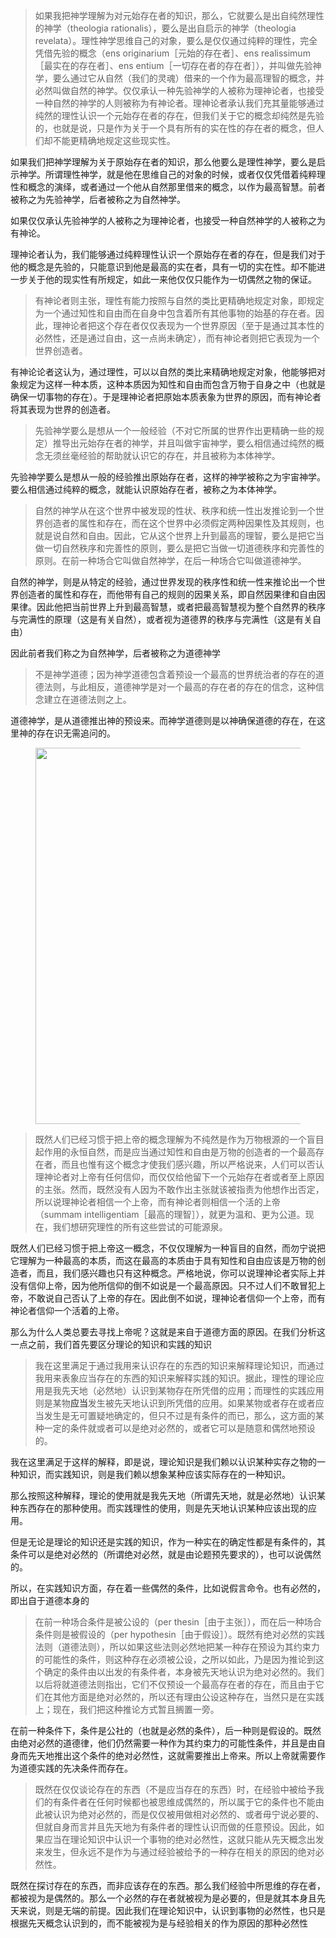 <blockquote>如果我把神学理解为对元始存在者的知识，那么，它就要么是出自纯然理性的神学（theologia rationalis），要么是出自启示的神学（theologia revelata）。理性神学思维自己的对象，要么是仅仅通过纯粹的理性，完全凭借先验的概念（ens originarium［元始的存在者］、ens realissimum［最实在的存在者］、ens entium［一切存在者的存在者］），并叫做先验神学，要么通过它从自然（我们的灵魂）借来的一个作为最高理智的概念，并必然叫做自然的神学。仅仅承认一种先验神学的人被称为理神论者，也接受一种自然的神学的人则被称为有神论者。理神论者承认我们充其量能够通过纯然的理性认识一个元始存在者的存在，但我们关于它的概念却纯然是先验的，也就是说，只是作为关于一个具有所有的实在性的存在者的概念，但人们却不能更精确地规定这些现实性。</blockquote><p>如果我们把神学理解为关于原始存在者的知识，那么他要么是理性神学，要么是启示神学。所谓理性神学，就是他在思维自己的对象的时候，或者仅仅凭借着纯粹理性和概念的演绎，或者通过一个他从自然那里借来的概念，以作为最高智慧。前者被称之为先验神学，后者被称之为自然神学。</p><p>如果仅仅承认先验神学的人被称之为理神论者，也接受一种自然神学的人被称之为有神论。</p><p>理神论者认为，我们能够通过纯粹理性认识一个原始存在者的存在，但是我们对于他的概念是先验的，只能意识到他是最高的实在者，具有一切的实在性。却不能进一步关于他的现实性有所规定，如此一来他仅仅只能作为一切偶然之物的保证。</p><blockquote>有神论者则主张，理性有能力按照与自然的类比更精确地规定对象，即规定为一个通过知性和自由而在自身中包含着所有其他事物的始基的存在者。因此，理神论者把这个存在者仅仅表现为一个世界原因（至于是通过其本性的必然性，还是通过自由，这一点尚未确定），而有神论者则把它表现为一个世界创造者。</blockquote><p>有神论论者这认为，通过理性，可以以自然的类比来精确地规定对象，他能够把对象规定为这样一种本质，这种本质因为知性和自由而包含万物于自身之中（也就是确保一切事物的存在）。于是理神论者把原始本质表象为世界的原因，而有神论者将其表现为世界的创造者。</p><blockquote>先验神学要么是想从一个一般经验（不对它所属的世界作出更精确一些的规定）推导出元始存在者的神学，并且叫做宇宙神学，要么相信通过纯然的概念无须丝毫经验的帮助就认识它的存在，并且被称为本体神学。</blockquote><p>先验神学要么是想从一般的经验推出原始存在者，这样的神学被称之为宇宙神学。要么相信通过纯粹的概念，就能认识原始存在者，被称之为本体神学。</p><blockquote>自然的神学从在这个世界中被发现的性状、秩序和统一性出发推论到一个世界创造者的属性和存在，而在这个世界中必须假定两种因果性及其规则，也就是说自然和自由。因此，它从这个世界上升到最高的理智，要么是把它当做一切自然秩序和完善性的原则，要么是把它当做一切道德秩序和完善性的原则。在前一种场合它叫做自然神学，在后一种场合它叫做道德神学。</blockquote><p>自然的神学，则是从特定的经验，通过世界发现的秩序性和统一性来推论出一个世界创造者的属性和存在，而他带有自己的规则的因果关系，即自然因果律和自由因果律。因此他把当前世界上升到最高智慧，或者把最高智慧视为整个自然界的秩序与完满性的原理（这是有关自然），或者视为道德界的秩序与完满性（这是有关自由）</p><p>因此前者我们称之为自然神学，后者被称之为道德神学</p><blockquote>不是神学道德；因为神学道德包含着预设一个最高的世界统治者的存在的道德法则，与此相反，道德神学是对一个最高的存在者的存在的信念，这种信念建立在道德法则之上。</blockquote><p>道德神学，是从道德推出神的预设来。而神学道德则是以神确保道德的存在，在这里神的存在识无需追问的。</p><figure data-size="normal"><img src="https://pic4.zhimg.com/v2-50a51410fb96d296f4a2af2d9fd21d37_b.jpg" data-caption="" data-size="normal" data-rawwidth="602" data-rawheight="143" class="origin_image zh-lightbox-thumb" width="602" data-original="https://pic4.zhimg.com/v2-50a51410fb96d296f4a2af2d9fd21d37_r.jpg"></figure><blockquote>既然人们已经习惯于把上帝的概念理解为不纯然是作为万物根源的一个盲目起作用的永恒自然，而是应当通过知性和自由是万物的创造者的一个最高存在者，而且也惟有这个概念才使我们感兴趣，所以严格说来，人们可以否认理神论者对上帝有任何信仰，而仅仅给他留下一个元始存在者或者至上原因的主张。然而，既然没有人因为不敢作出主张就该被指责为他想作出否定，所以说理神论者相信一个上帝，而有神论者则相信一个活的上帝（summam intelligentiam［最高的理智］），就更为温和、更为公道。现在，我们想研究理性的所有这些尝试的可能源泉。</blockquote><p>既然人们已经习惯于把上帝这一概念，不仅仅理解为一种盲目的自然，而勿宁说把它理解为一种最高的本质，而这在最高的本质由于具有知性和自由应该是万物的创造者，而且，我们感兴趣也只有这种概念。严格地说，你可以说理神论者实际上并没有信仰上帝，因为他所信仰的倒不如说是一个最高原因。只不过人们不敢冒犯上帝，不敢说自己否认了上帝的存在。因此倒不如说，理神论者信仰一个上帝，而有神论者信仰一个活着的上帝。</p><p>那么为什么人类总要去寻找上帝呢？这就是来自于道德方面的原因。在我们分析这一点之前，我们首先要区分理论的知识和实践的知识</p><blockquote>我在这里满足于通过我用来认识存在的东西的知识来解释理论知识，而通过我用来表象应当存在的东西的知识来解释实践的知识。据此，理性的理论应用是我先天地（必然地）认识到某物存在所凭借的应用；而理性的实践应用则是某物<b>应当</b>发生被先天地认识到所凭借的应用。如果某物或者存在或者应当发生是无可置疑地确定的，但只不过是有条件的而已，那么，这方面的某种一定的条件就或者可以是绝对必然的，或者它可以是随意和偶然地预设的。</blockquote><p>我在这里满足于这样的解释，即是说，理论知识是我们赖以认识某种实存之物的一种知识，而实践知识，则是我们赖以想象某种应该实际存在的一种知识。</p><p>那么按照这种解释，理论的使用就是我先天地（所谓先天地，就是必然地）认识某种东西存在的那种使用。而实践理性的使用，则是先天地认识某种应该出现的应用。</p><p>但是无论是理论的知识还是实践的知识，作为一种实在的确定性都是有条件的，其条件可以是绝对必然的（所谓绝对必然，就是由论题预先要求的），也可以说偶然的。</p><p>所以，在实践知识方面，存在着一些偶然的条件，比如说假言命令。也有必然的，即出自于道德本身的</p><blockquote>在前一种场合条件是被公设的（per thesin［由于主张］），而在后一种场合条件则是被假设的（per hypothesin［由于假设］）。既然有绝对必然的实践法则（道德法则），所以如果这些法则必然地把某一种存在预设为其约束力的可能性的条件，则这种存在必须被公设，之所以如此，乃是因为推论到这个确定的条件由以出发的有条件者，本身被先天地认识为绝对必然的。我们以后将就道德法则指出，它们不仅预设一个最高存在者的存在，而且由于它们在其他方面是绝对必然的，所以还有理由公设这种存在，当然只是在实践上；现在，我们把这种推论方式暂且搁置一旁。</blockquote><p>在前一种条件下，条件是公社的（也就是必然的条件），后一种则是假设的。既然由绝对必然的道德律，他们仍然需要一种作为其约束力的可能性条件，并且是由自身而先天地推出这个条件的绝对必然性，这就需要推出上帝来。所以上帝就需要作为道德实践的先决条件而存在。</p><blockquote>既然在仅仅谈论存在的东西（不是应当存在的东西）时，在经验中被给予我们的有条件者在任何时候都也被思维成偶然的，所以属于它的条件也不能由此被认识为绝对必然的，而是仅仅被用做相对必然的、或者毋宁说必要的、但就自身而言并且先天地为有条件者的理性认识而做的任意预设。因此，如果应当在理论知识中认识一个事物的绝对必然性，这就只能从先天概念出发来发生，但永远不是作为与通过经验被给予的一种存在相关的原因的绝对必然性。</blockquote><p>既然在探讨存在的东西，而非应该存在的东西。那么我们经验中所思维的存在者，都被视为是偶然的。那么一个必然的存在者就被视为是必要的，但是就其本身且先天来说，则是无端的前提。因此我们在理论知识中，认识到事物的必然性，也只是根据先天概念认识到的，而不能被视为是与经验相关的作为原因的那种必然性</p>